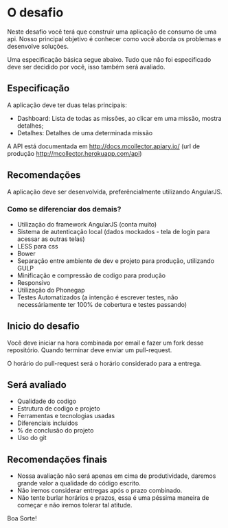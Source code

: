 O desafio
============

Neste desafio você terá que construir uma aplicação de consumo de uma api. Nosso principal objetivo é conhecer como você aborda os problemas e desenvolve soluções.

Uma especificação básica segue abaixo. Tudo que não foi especificado deve ser decidido por você, isso também será avaliado.

## Especificação

A aplicação deve ter duas telas principais:

* Dashboard: Lista de todas as missões, ao clicar em uma missão, mostra detalhes;
* Detalhes: Detalhes de uma determinada missão

A API está documentada em http://docs.mcollector.apiary.io/ (url de produção http://mcollector.herokuapp.com/api)

## Recomendações

A aplicação deve ser desenvolvida, preferêncialmente utilizando AngularJS.

### Como se diferenciar dos demais?

* Utilização do framework AngularJS (conta muito)
* Sistema de autenticação local (dados mockados - tela de login para acessar as outras telas)
* LESS para css
* Bower
* Separação entre ambiente de dev e projeto para produção, utilizando GULP
* Minificação e compressão de codigo para produção
* Responsivo
* Utilização do Phonegap
* Testes Automatizados (a intenção é escrever testes, não necessáriamente ter 100% de cobertura e testes passando)


## Inicio do desafio

Você deve iniciar na hora combinada por email e fazer um fork desse repositório. Quando terminar deve enviar um pull-request.

O horário do pull-request será o horário considerado para a entrega.

## Será avaliado

- Qualidade do codigo
- Estrutura de codigo e projeto
- Ferramentas e tecnologias usadas
- Diferenciais incluidos
- % de conclusão do projeto
- Uso do git

## Recomendações finais

* Nossa avaliação não será apenas em cima de produtividade, daremos grande valor a qualidade do código escrito.
* Não iremos considerar entregas após o prazo combinado.
* Não tente burlar horários e prazos, essa é uma péssima maneira de começar e não iremos tolerar tal atitude.

Boa Sorte!
